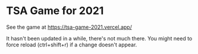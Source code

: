 # TSA Game for 2021

See the game at https://tsa-game-2021.vercel.app/

It hasn't been updated in a while, there's not much there.
You might need to force reload (ctrl+shift+r) if a change doesn't appear.
